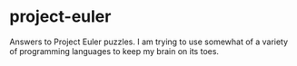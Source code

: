project-euler
=============

Answers to Project Euler puzzles. I am trying to use somewhat of a variety of programming languages to keep my brain on its toes.
